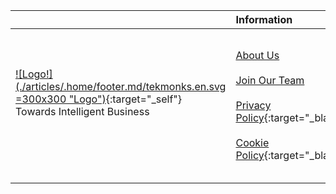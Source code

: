 |   |Information |Discover | Follow us here |
|:--- |:----|:----|:----|
|<div class="logodiv">[![Logo!] (./articles/.home/footer.md/tekmonks.en.svg =300x300 "Logo")]({{#makeLink}}./index.html{{/makeLink}}){:target="_self"} <div class="tagline">Towards Intelligent Business </div><br> <br></div> | <a href="https://tekmonks.com/company/about-us">About Us</a><br/><br /><a href="https://tekmonks.com/company/join-our-team">Join Our Team</a> <br/><br />[Privacy Policy](./articles/.home/copyright.md/PrivacyPolicy.en.pdf){:target="_blank"} <br/><br /> [Cookie Policy](./articles/.home/copyright.md/CookiePolicy.en.pdf){:target="_blank"} |  [Enterprise Software]({{#makeLink}}./article.html?article_path=./software.md&menu_path=/{{/makeLink}}){:target="_self"}  <br/><br/>[Enterprise Solutions]({{#makeLink}}./article.html?article_path=./solutions/enterprise.md&menu_path=/{{/makeLink}}){:target="_self"}  <br/><br/>[Blogs]({{#makeLink}}./mainblog.html?blogs_path=blogpages/mainblog&menu_path=/{{/makeLink}}){:target="_self"} |  [![Facebook!] (./articles/.home/footer.md/facebook.svg =25x25 "Facebook")](https://www.facebook.com/Tekmonks-1692794817691173){:target="_blank"}     [![Twitter!] (./articles/.home/footer.md/twitter.svg =25x25 "Twitter")](http://twitter.com/tekmonks){:target="_blank"}     [![LinkedIn!] (./articles/.home/footer.md/linkedin.svg =25x25 "LinkedIn")](https://www.linkedin.com/company/tekmonks){:target="_blank"} <br> <br><br> <br>  |
